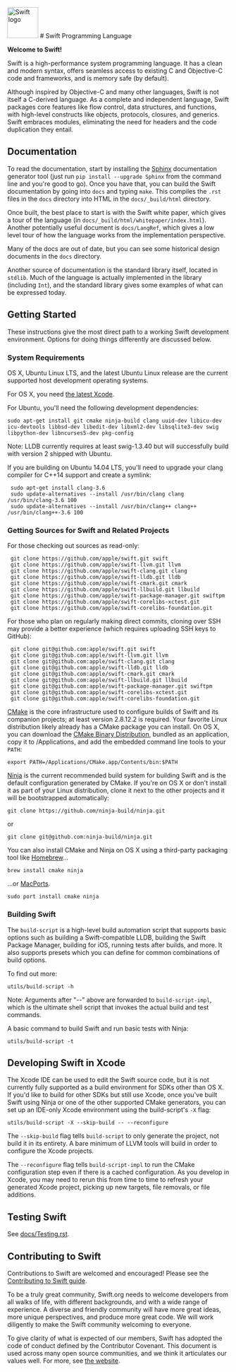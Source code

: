 <img src="https://swift.org/assets/images/swift.svg" alt="Swift logo" height="70" >
# Swift Programming Language

**Welcome to Swift!**

Swift is a high-performance system programming language.  It has a clean
and modern syntax, offers seamless access to existing C and Objective-C code
and frameworks, and is memory safe (by default).

Although inspired by Objective-C and many other languages, Swift is not itself a
C-derived language. As a complete and independent language, Swift packages core
features like flow control, data structures, and functions, with high-level
constructs like objects, protocols, closures, and generics.  Swift embraces
modules, eliminating the need for headers and the code duplication they entail.


## Documentation

To read the documentation, start by installing the 
[Sphinx](http://sphinx-doc.org) documentation generator tool (just run 
`pip install --upgrade Sphinx` from the command line and you're good to go). Once you
 have that, you can build the Swift documentation by going into `docs` and 
typing `make`.  This compiles the `.rst` files in the `docs` directory into 
HTML in the `docs/_build/html` directory.

Once built, the best place to start is with the Swift white paper, which gives a
tour of the language (in `docs/_build/html/whitepaper/index.html`).
Another potentially useful document is `docs/LangRef`, which gives a low level
tour of how the language works from the implementation perspective.

Many of the docs are out of date, but you can see some historical design
documents in the `docs` directory.

Another source of documentation is the standard library itself, located in
`stdlib`.  Much of the language is actually implemented in the library
(including `Int`), and the standard library gives some examples of what can be
expressed today.


## Getting Started

These instructions give the most direct path to a working Swift
development environment.  Options for doing things differently are
discussed below.


### System Requirements

OS X, Ubuntu Linux LTS, and the latest Ubuntu Linux release are the current
supported host development operating systems.

For OS X, you need [the latest Xcode](https://developer.apple.com/xcode/downloads/).

For Ubuntu, you'll need the following development dependencies:

    sudo apt-get install git cmake ninja-build clang uuid-dev libicu-dev icu-devtools libbsd-dev libedit-dev libxml2-dev libsqlite3-dev swig libpython-dev libncurses5-dev pkg-config

Note: LLDB currently requires at least swig-1.3.40 but will successfully build
with version 2 shipped with Ubuntu.

If you are building on Ubuntu 14.04 LTS, you'll need to upgrade your clang
compiler for C++14 support and create a symlink:

     sudo apt-get install clang-3.6
     sudo update-alternatives --install /usr/bin/clang clang /usr/bin/clang-3.6 100
     sudo update-alternatives --install /usr/bin/clang++ clang++ /usr/bin/clang++-3.6 100

### Getting Sources for Swift and Related Projects

For those checking out sources as read-only:

     git clone https://github.com/apple/swift.git swift
     git clone https://github.com/apple/swift-llvm.git llvm
     git clone https://github.com/apple/swift-clang.git clang
     git clone https://github.com/apple/swift-lldb.git lldb
     git clone https://github.com/apple/swift-cmark.git cmark
     git clone https://github.com/apple/swift-llbuild.git llbuild
     git clone https://github.com/apple/swift-package-manager.git swiftpm
     git clone https://github.com/apple/swift-corelibs-xctest.git
     git clone https://github.com/apple/swift-corelibs-foundation.git

For those who plan on regularly making direct commits, cloning over
SSH may provide a better experience (which requires uploading 
SSH keys to GitHub):

     git clone git@github.com:apple/swift.git swift
     git clone git@github.com:apple/swift-llvm.git llvm
     git clone git@github.com:apple/swift-clang.git clang
     git clone git@github.com:apple/swift-lldb.git lldb
     git clone git@github.com:apple/swift-cmark.git cmark
     git clone git@github.com:apple/swift-llbuild.git llbuild
     git clone git@github.com:apple/swift-package-manager.git swiftpm
     git clone git@github.com:apple/swift-corelibs-xctest.git
     git clone git@github.com:apple/swift-corelibs-foundation.git

[CMake](http://cmake.org) is the core infrastructure used to configure builds of
Swift and its companion projects; at least version 2.8.12.2 is required. Your
favorite Linux distribution likely already has a CMake package you can install.
On OS X, you can download the [CMake Binary Distribution](https://cmake.org/install),
bundled as an application, copy it to /Applications, and add the embedded
command line tools to your `PATH`:

    export PATH=/Applications/CMake.app/Contents/bin:$PATH

[Ninja](https://ninja-build.org) is the current recommended build system
for building Swift and is the default configuration generated by CMake. If
you're on OS X or don't install it as part of your Linux distribution, clone
it next to the other projects and it will be bootstrapped automatically:

    git clone https://github.com/ninja-build/ninja.git

or

    git clone git@github.com:ninja-build/ninja.git

You can also install CMake and Ninja on OS X using a third-party
packaging tool like [Homebrew](http://brew.sh)…

    brew install cmake ninja

…or [MacPorts](https://macports.org).

    sudo port install cmake ninja

### Building Swift

The `build-script` is a high-level build automation script that supports basic
options such as building a Swift-compatible LLDB, building the Swift Package
Manager, building for iOS, running tests after builds, and more. It also
supports presets which you can define for common combinations of build options.

To find out more:

    utils/build-script -h

Note: Arguments after "--" above are forwarded to `build-script-impl`, which is
the ultimate shell script that invokes the actual build and test commands.

A basic command to build Swift and run basic tests with Ninja:

    utils/build-script -t

## Developing Swift in Xcode

The Xcode IDE can be used to edit the Swift source code, but it is not currently
fully supported as a build environment for SDKs other than OS X. If you'd like
to build for other SDKs but still use Xcode, once you've built Swift using Ninja
or one of the other supported CMake generators, you can set up an IDE-only Xcode
environment using the build-script's `-X` flag:

    utils/build-script -X --skip-build -- --reconfigure

The `--skip-build` flag tells `build-script` to only generate the project,
not build it in its entirety. A bare minimum of LLVM tools will build in order
to configure the Xcode projects.

The `--reconfigure` flag tells `build-script-impl` to run the CMake configuration
step even if there is a cached configuration. As you develop in Xcode, you may
need to rerun this from time to time to refresh your generated Xcode project,
picking up new targets, file removals, or file additions.

## Testing Swift

See [docs/Testing.rst](docs/Testing.rst).

## Contributing to Swift

Contributions to Swift are welcomed and encouraged! Please see the [Contributing to Swift guide](https://swift.org/contributing/).

To be a truly great community, Swift.org needs to welcome developers from all
walks of life, with different backgrounds, and with a wide range of experience.
A diverse and friendly community will have more great ideas, more unique
perspectives, and produce more great code. We will work diligently to make the
Swift community welcoming to everyone.

To give clarity of what is expected of our members, Swift has adopted the
code of conduct defined by the Contributor Covenant. This document is used
across many open source communities, and we think it articulates our values
well. For more, see [the website](https://swift.org/community/#code-of-conduct).
